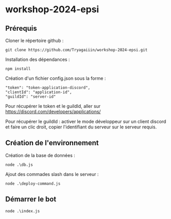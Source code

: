 # workshop-2024-epsi

## Prérequis

Cloner le répertoire github : 
```
git clone https://github.com/Tryagaiiin/workshop-2024-epsi.git
```

Installation des dépendances : 
```
npm install
```

Création d'un fichier config.json sous la forme : 
```
"token": "token-application-discord",
"clientId": "application-id",
"guildId": "server-id"
```

Pour récupérer le token et le guildId, aller sur https://discord.com/developers/applications/

Pour récupérer le guildId : activer le mode développeur sur un client discord et faire un clic droit, copier l'identifiant du serveur sur le serveur requis.

## Création de l'environnement 

Création de la base de données : 
```
node .\db.js
```

Ajout des commades slash dans le serveur : 
```
node .\deploy-command.js
```

## Démarrer le bot

```
node .\index.js
```